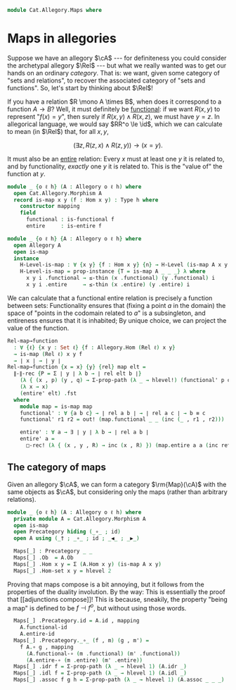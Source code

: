 <!--
```agda
open import Cat.Allegory.Base
open import Cat.Prelude

import Cat.Allegory.Morphism
```
-->

```agda
module Cat.Allegory.Maps where
```

# Maps in allegories

Suppose we have an allegory $\cA$ --- for definiteness you could
consider the archetypal allegory $\Rel$ --- but what we really wanted
was to get our hands on an ordinary _category_. That is: we want, given
some category of "sets and relations", to recover the associated
category of "sets and functions". So, let's start by thinking about $\Rel$!

If you have a relation $R \mono A \times B$, when does it correspond to
a function $A \to B$? Well, it must definitely be [functional]: if we
want $R(x, y)$ to represent "$f(x) = y$", then surely if $R(x, y) \land
R(x, z)$, we must have $y = z$. In allegorical language, we would say
$RR^o \le \id$, which we can calculate to mean (in $\Rel$) that, for
all $x, y$,

[functional]: Cat.Allegory.Morphism.html#functional-morphisms

$$
(\exists z, R(z, x) \land R(z, y)) \to (x = y)\text{.}
$$

It must also be an [entire] relation: Every $x$ must at least one $y$ it
is related to, and by functionality, _exactly_ one $y$ it is related to.
This is the "value of" the function at $y$.

[entire]: Cat.Allegory.Morphism.html#entire-morphisms

```agda
module _ {o ℓ h} (A : Allegory o ℓ h) where
  open Cat.Allegory.Morphism A
  record is-map x y (f : Hom x y) : Type h where
    constructor mapping
    field
      functional : is-functional f
      entire     : is-entire f

module _ {o ℓ h} {A : Allegory o ℓ h} where
  open Allegory A
  open is-map
  instance
    H-Level-is-map : ∀ {x y} {f : Hom x y} {n} → H-Level (is-map A x y f) (suc n)
    H-Level-is-map = prop-instance {T = is-map A _ _ _} λ where
      x y i .functional → ≤-thin (x .functional) (y .functional) i
      x y i .entire     → ≤-thin (x .entire) (y .entire) i
```

We can calculate that a functional entire relation is precisely a
function between sets: Functionality ensures that (fixing a point $a$ in
the domain) the space of "points in the codomain related to $a$" is a
subsingleton, and entireness ensures that it is inhabited; By unique
choice, we can project the value of the function.

```agda
Rel-map→function
  : ∀ {ℓ} {x y : Set ℓ} {f : Allegory.Hom (Rel ℓ) x y}
  → is-map (Rel ℓ) x y f
  → ∣ x ∣ → ∣ y ∣
Rel-map→function {x = x} {y} {rel} map elt =
  ∥-∥-rec {P = Σ ∣ y ∣ λ b → ∣ rel elt b ∣}
    (λ { (x , p) (y , q) → Σ-prop-path (λ _ → hlevel!) (functional' p q) })
    (λ x → x)
    (entire' elt) .fst
  where
    module map = is-map map
    functional' : ∀ {a b c} → ∣ rel a b ∣ → ∣ rel a c ∣ → b ≡ c
    functional' r1 r2 = out! (map.functional _ _ (inc (_ , r1 , r2)))

    entire' : ∀ a → ∃ ∣ y ∣ λ b → ∣ rel a b ∣
    entire' a =
      □-rec! (λ { (x , y , R) → inc (x , R) }) (map.entire a a (inc refl))
```

## The category of maps

Given an allegory $\cA$, we can form a category $\rm{Map}(\cA)$ with the
same objects as $\cA$, but considering only the maps (rather than
arbitrary relations).

```agda
module _ {o ℓ h} (A : Allegory o ℓ h) where
  private module A = Cat.Allegory.Morphism A
  open is-map
  open Precategory hiding (_∘_ ; id)
  open A using (_† ; _∘_ ; id ; _◀_ ; _▶_)

  Maps[_] : Precategory _ _
  Maps[_] .Ob  = A.Ob
  Maps[_] .Hom x y = Σ (A.Hom x y) (is-map A x y)
  Maps[_] .Hom-set x y = hlevel 2
```

Proving that maps compose is a bit annoying, but it follows from the
properties of the duality involution. By the way: This is essentially
the proof that [[adjunctions compose]]! This is because, sneakily, the
property "being a map" is defined to be $f \dashv f^o$, but without
using those words.

```agda
  Maps[_] .Precategory.id = A.id , mapping
    A.functional-id
    A.entire-id
  Maps[_] .Precategory._∘_ (f , m) (g , m') =
    f A.∘ g , mapping
      (A.functional-∘ (m .functional) (m' .functional))
      (A.entire-∘ (m .entire) (m' .entire))
  Maps[_] .idr f = Σ-prop-path (λ _ → hlevel 1) (A.idr _)
  Maps[_] .idl f = Σ-prop-path (λ _ → hlevel 1) (A.idl _)
  Maps[_] .assoc f g h = Σ-prop-path (λ _ → hlevel 1) (A.assoc _ _ _)
```
